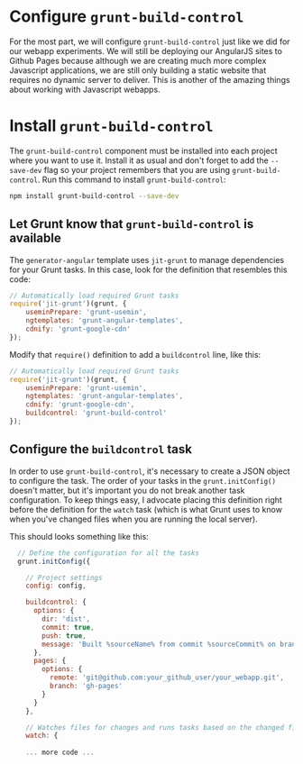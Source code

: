 # Configure `grunt-build-control`
For the most part, we will configure `grunt-build-control` just like we did for our webapp experiments. We will still be deploying our AngularJS sites to Github Pages because although we are creating much more complex Javascript applications, we are still only building a static website that requires no dynamic server to deliver. This is another of the amazing things about working with Javascript webapps.

# Install `grunt-build-control`
The `grunt-build-control` component must be installed into each project where you want to use it. Install it as usual and don't forget to add the `--save-dev` flag so your project remembers that you are using `grunt-build-control`. Run this command to install `grunt-build-control`:

```bash
npm install grunt-build-control --save-dev
```

## Let Grunt know that `grunt-build-control` is available
The `generator-angular` template uses `jit-grunt` to manage dependencies for your Grunt tasks. In this case, look for the definition that resembles this code:

```js
// Automatically load required Grunt tasks
require('jit-grunt')(grunt, {
    useminPrepare: 'grunt-usemin',
    ngtemplates: 'grunt-angular-templates',
    cdnify: 'grunt-google-cdn'
});
```

Modify that `require()` definition to add a `buildcontrol` line, like this:

```js
// Automatically load required Grunt tasks
require('jit-grunt')(grunt, {
    useminPrepare: 'grunt-usemin',
    ngtemplates: 'grunt-angular-templates',
    cdnify: 'grunt-google-cdn',
    buildcontrol: 'grunt-build-control'
});
```

## Configure the `buildcontrol` task
In order to use `grunt-build-control`, it's necessary to create a JSON object to configure the task. The order of your tasks in the `grunt.initConfig()` doesn't matter, but it's important you do not break another task configuration. To keep things easy, I advocate placing this definition right before the definition for the `watch` task (which is what Grunt uses to know when you've changed files when you are running the local server).

This should looks something like this:

```js
  // Define the configuration for all the tasks
  grunt.initConfig({

    // Project settings
    config: config,

    buildcontrol: {
      options: {
        dir: 'dist',
        commit: true,
        push: true,
        message: 'Built %sourceName% from commit %sourceCommit% on branch %sourceBranch%'
      },
      pages: {
        options: {
          remote: 'git@github.com:your_github_user/your_webapp.git',
          branch: 'gh-pages'
        }
      }
    },

    // Watches files for changes and runs tasks based on the changed files
    watch: {
    
    ... more code ...
```
